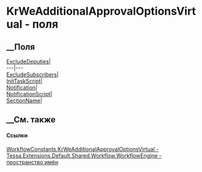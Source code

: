 # KrWeAdditionalApprovalOptionsVirtual - поля
##  __Поля
[ExcludeDeputies](F_Tessa_Extensions_Default_Shared_Workflow_WorkflowEngine_WorkflowConstants_KrWeAdditionalApprovalOptionsVirtual_ExcludeDeputies.htm)|  
---|---  
[ExcludeSubscribers](F_Tessa_Extensions_Default_Shared_Workflow_WorkflowEngine_WorkflowConstants_KrWeAdditionalApprovalOptionsVirtual_ExcludeSubscribers.htm)|  
[InitTaskScript](F_Tessa_Extensions_Default_Shared_Workflow_WorkflowEngine_WorkflowConstants_KrWeAdditionalApprovalOptionsVirtual_InitTaskScript.htm)|  
[Notification](F_Tessa_Extensions_Default_Shared_Workflow_WorkflowEngine_WorkflowConstants_KrWeAdditionalApprovalOptionsVirtual_Notification.htm)|  
[NotificationScript](F_Tessa_Extensions_Default_Shared_Workflow_WorkflowEngine_WorkflowConstants_KrWeAdditionalApprovalOptionsVirtual_NotificationScript.htm)|  
[SectionName](F_Tessa_Extensions_Default_Shared_Workflow_WorkflowEngine_WorkflowConstants_KrWeAdditionalApprovalOptionsVirtual_SectionName.htm)|  
## __См. также
#### Ссылки
[WorkflowConstants.KrWeAdditionalApprovalOptionsVirtual -
](T_Tessa_Extensions_Default_Shared_Workflow_WorkflowEngine_WorkflowConstants_KrWeAdditionalApprovalOptionsVirtual.htm)
[Tessa.Extensions.Default.Shared.Workflow.WorkflowEngine - пространство
имён](N_Tessa_Extensions_Default_Shared_Workflow_WorkflowEngine.htm)
